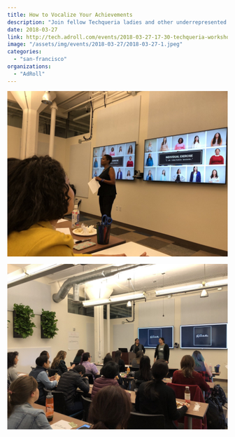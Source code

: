 ```yaml
---
title: How to Vocalize Your Achievements
description: "Join fellow Techqueria ladies and other underrepresented women in tech for a free #IAmRemarkable workshop led by the amazing Career Success Coach Maria Eleanora."
date: 2018-03-27
link: http://tech.adroll.com/events/2018-03-27-17-30-techqueria-workshop/
image: "/assets/img/events/2018-03-27/2018-03-27-1.jpeg"
categories:
  - "san-francisco"
organizations:
  - "AdRoll"
---
```


![Picture 1](/assets/img/events/2018-03-27/2018-03-27-2.jpeg)

![Picture 2](/assets/img/events/2018-03-27/2018-03-27-3.jpeg)
